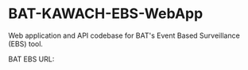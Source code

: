 # BAT-KAWACH-EBS-WebApp
Web application and API codebase for BAT's Event Based Surveillance (EBS) tool.

BAT EBS URL: 
